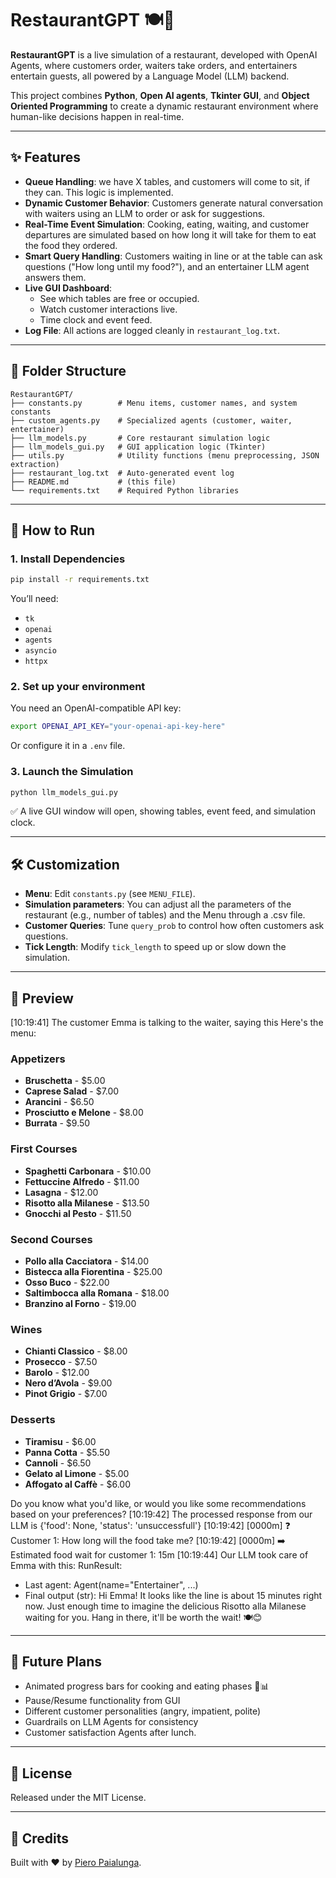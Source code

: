 
# RestaurantGPT 🍽️🤖

**RestaurantGPT** is a live simulation of a restaurant, developed with OpenAI Agents, where customers order, waiters take orders, and entertainers entertain guests, all powered by a Language Model (LLM) backend.

This project combines **Python**, **Open AI agents**, **Tkinter GUI**, and **Object Oriented Programming** to create a dynamic restaurant environment where human-like decisions happen in real-time.

---

## ✨ Features
- **Queue Handling**: we have X tables, and customers will come to sit, if they can. This logic is implemented.
- **Dynamic Customer Behavior**: Customers generate natural conversation with waiters using an LLM to order or ask for suggestions.
- **Real-Time Event Simulation**: Cooking, eating, waiting, and customer departures are simulated based on how long it will take for them to eat the food they ordered.
- **Smart Query Handling**: Customers waiting in line or at the table can ask questions ("How long until my food?"), and an entertainer LLM agent answers them.
- **Live GUI Dashboard**:
  - See which tables are free or occupied.
  - Watch customer interactions live.
  - Time clock and event feed.
- **Log File**: All actions are logged cleanly in `restaurant_log.txt`.

---

## 📂 Folder Structure

```
RestaurantGPT/
├── constants.py        # Menu items, customer names, and system constants
├── custom_agents.py    # Specialized agents (customer, waiter, entertainer)
├── llm_models.py       # Core restaurant simulation logic
├── llm_models_gui.py   # GUI application logic (Tkinter)
├── utils.py            # Utility functions (menu preprocessing, JSON extraction)
├── restaurant_log.txt  # Auto-generated event log
├── README.md           # (this file)
└── requirements.txt    # Required Python libraries
```

---

## 🚀 How to Run

### 1. Install Dependencies

```bash
pip install -r requirements.txt
```

You’ll need:
- `tk`
- `openai`
- `agents`
- `asyncio`
- `httpx`

### 2. Set up your environment

You need an OpenAI-compatible API key:

```bash
export OPENAI_API_KEY="your-openai-api-key-here"
```

Or configure it in a `.env` file.

### 3. Launch the Simulation

```bash
python llm_models_gui.py
```

✅ A live GUI window will open, showing tables, event feed, and simulation clock.

---

## 🛠️ Customization

- **Menu**: Edit `constants.py` (see `MENU_FILE`).
- **Simulation parameters**: You can adjust all the parameters of the restaurant (e.g., number of tables) and the Menu through a .csv file.
- **Customer Queries**: Tune `query_prob` to control how often customers ask questions.
- **Tick Length**: Modify `tick_length` to speed up or slow down the simulation.

---

## 📸 Preview

[10:19:41] The customer Emma is talking to the waiter, saying this Here's the menu:

### Appetizers
- **Bruschetta** - $5.00
- **Caprese Salad** - $7.00
- **Arancini** - $6.50
- **Prosciutto e Melone** - $8.00
- **Burrata** - $9.50

### First Courses
- **Spaghetti Carbonara** - $10.00
- **Fettuccine Alfredo** - $11.00
- **Lasagna** - $12.00
- **Risotto alla Milanese** - $13.50
- **Gnocchi al Pesto** - $11.50

### Second Courses
- **Pollo alla Cacciatora** - $14.00
- **Bistecca alla Fiorentina** - $25.00
- **Osso Buco** - $22.00
- **Saltimbocca alla Romana** - $18.00
- **Branzino al Forno** - $19.00

### Wines
- **Chianti Classico** - $8.00
- **Prosecco** - $7.50
- **Barolo** - $12.00
- **Nero d’Avola** - $9.00
- **Pinot Grigio** - $7.00

### Desserts
- **Tiramisu** - $6.00
- **Panna Cotta** - $5.50
- **Cannoli** - $6.50
- **Gelato al Limone** - $5.00
- **Affogato al Caffè** - $6.00

Do you know what you'd like, or would you like some recommendations based on your preferences?
[10:19:42] The processed response from our LLM is {'food': None, 'status': 'unsuccessfull'}
[10:19:42] [0000m] ❓ Customer 1: How long will the food take me?
[10:19:42] [0000m] ➡️ Estimated food wait for customer 1: 15m
[10:19:44] Our LLM took care of Emma with this: RunResult:
- Last agent: Agent(name="Entertainer", ...)
- Final output (str):
    Hi Emma! It looks like the line is about 15 minutes right now. Just enough time to imagine the delicious Risotto alla Milanese waiting for you. Hang in there, it'll be worth the wait! 🍽️😊
---

## 🤔 Future Plans

- Animated progress bars for cooking and eating phases 🍔📊
- Pause/Resume functionality from GUI
- Different customer personalities (angry, impatient, polite)
- Guardrails on LLM Agents for consistency
- Customer satisfaction Agents after lunch.

---

## 📜 License

Released under the MIT License.

---

## 🙏 Credits

Built with ❤️ by [Piero Paialunga](https://github.com/PieroPaialungaAI).